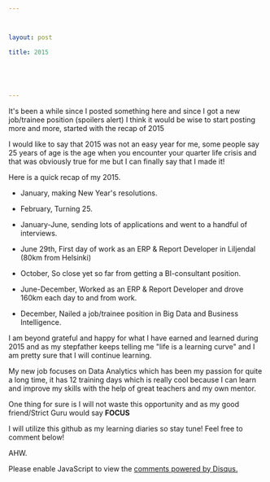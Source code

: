 ```yaml
---



layout: post

title: 2015





---
```




It's been a while since I posted something here and since I got a new job/trainee position (spoilers alert) I think it would be wise to start posting more and more, started with the recap of 2015



I would like to say that 2015 was not an easy year for me, some people say 25 years of age is the age when you encounter your quarter life crisis and that was obviously true for me but I can finally say that I made it!



Here is a quick recap of my 2015.

- January, making New Year's resolutions.

- February, Turning 25.

- January-June, sending lots of applications and went to a handful of interviews.

- June 29th, First day of work as an ERP & Report Developer in Liljendal (80km from Helsinki)

- October, So close yet so far from getting a BI-consultant position.

- June-December, Worked as an ERP & Report Developer and drove 160km each day to and from work.

- December, Nailed a job/trainee position in Big Data and Business Intelligence.



I am beyond grateful and happy for what I have earned and learned during 2015 and as my stepfather keeps telling me "life is a learning curve" and I am pretty sure that I will continue learning.



My new job focuses on Data Analytics which has been my passion for quite a long time, it has 12 training days which is really cool because I can learn and improve my skills with the help of great teachers and my own mentor.



One thing for sure is I will not waste this opportunity and as my good friend/Strict Guru would say **FOCUS**



I will utilize this github as my learning diaries so stay tune!
Feel free to comment below!



AHW.

<div id="disqus_thread"></div>
<script type="text/javascript">
    /* * * CONFIGURATION VARIABLES * * */
    var disqus_shortname = 'arintole';
    
    /* * * DON'T EDIT BELOW THIS LINE * * */
    (function() {
        var dsq = document.createElement('script'); dsq.type = 'text/javascript'; dsq.async = true;
        dsq.src = '//' + disqus_shortname + '.disqus.com/embed.js';
        (document.getElementsByTagName('head')[0] || document.getElementsByTagName('body')[0]).appendChild(dsq);
    })();
</script>
<noscript>Please enable JavaScript to view the <a href="https://disqus.com/?ref_noscript" rel="nofollow">comments powered by Disqus.</a></noscript>